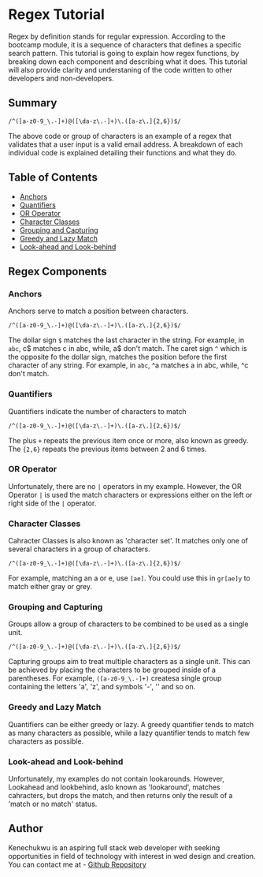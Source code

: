 # Regex Tutorial

Regex by definition stands for regular expression. According to the bootcamp module, it is a sequence of characters that defines a specific search pattern. This tutorial is going to explain how regex functions, by breaking down each component and describing what it does. This tutorial will also provide clarity and understaning of the code written to other developers and non-developers.

## Summary

`/^([a-z0-9_\.-]+)@([\da-z\.-]+)\.([a-z\.]{2,6})$/`

The above code or group of characters is an example of a regex that validates that a user input is a valid email address. A breakdown of each individual code is explained detailing their functions and what they do.


## Table of Contents

- [Anchors](#anchors)
- [Quantifiers](#quantifiers)
- [OR Operator](#or-operator)
- [Character Classes](#character-classes)
- [Grouping and Capturing](#grouping-and-capturing)
- [Greedy and Lazy Match](#greedy-and-lazy-match)
- [Look-ahead and Look-behind](#look-ahead-and-look-behind)

## Regex Components

### Anchors
Anchors serve to match a position between characters.

`/^([a-z0-9_\.-]+)@([\da-z\.-]+)\.([a-z\.]{2,6})$/`

The dollar sign `$` matches the last character in the string. For example, in `abc`, c$ matches c in abc, while, a$ don't match.
The caret sign `^` which is the opposite fo the dollar sign, matches the position before the first character of any string. For example, in `abc`, ^a matches a in abc, while, ^c don't match.

### Quantifiers

Quantifiers indicate the number of characters to match

`/^([a-z0-9_\.-]+)@([\da-z\.-]+)\.([a-z\.]{2,6})$/`

The plus `+` repeats the previous item once or more, also known as greedy. 
The `{2,6}` repeats the previous items between 2 and 6 times.

### OR Operator
Unfortunately, there are no `|` operators in my example. However, the OR Operator `|` is used the match characters or expressions either on the left or right side of the `|` operator.

### Character Classes
Cahracter Classes is also known as 'character set'. It matches only one of several characters in a group of characters.

`/^([a-z0-9_\.-]+)@([\da-z\.-]+)\.([a-z\.]{2,6})$/`

For example, matching an a or e, use `[ae]`. You could use this in `gr[ae]y` to match either gray or grey.


### Grouping and Capturing
Groups allow a group of characters to be combined to be used as a single unit.

`/^([a-z0-9_\.-]+)@([\da-z\.-]+)\.([a-z\.]{2,6})$/`

Capturing groups aim to treat multiple characters as a single unit. This can be achieved by placing the characters to be grouped inside of a parentheses. For example, `([a-z0-9_\.-]+)` createsa single group containing the letters 'a', 'z', and symbols '-', '\' and so on.

### Greedy and Lazy Match
Quantifiers can be either greedy or lazy. A greedy quantifier tends to match as many characters as possible, while a lazy quantifier tends to match few characters as possible.

### Look-ahead and Look-behind
Unfortunately, my examples do not contain lookarounds. However, Lookahead and lookbehind, aslo known as 'lookaround', matches cahracters, but drops the match, and then returns only the result of a 'match or no match' status. 
## Author

Kenechukwu is an aspiring full stack web developer with seeking opportunities in field of technology with interest in wed design and creation. You can contact me at - [Github Repository](https://github.com/kenesei91/team-profile-generator)

